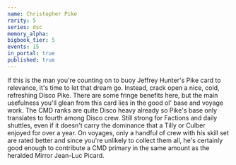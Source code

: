 ```yaml
---
name: Christopher Pike
rarity: 5
series: dsc
memory_alpha:
bigbook_tier: 5
events: 15
in_portal: true
published: true
---
```


If this is the man you're counting on to buoy Jeffrey Hunter's Pike card to relevance, it's time to let that dream go. Instead, crack open a nice, cold, refreshing Disco Pike. There are some fringe benefits here, but the main usefulness you'll glean from this card lies in the good ol' base and voyage work. The CMD ranks are quite Disco heavy already so Pike's base only translates to fourth among Disco crew. Still strong for Factions and daily shuttles, even if it doesn't carry the dominance that a Tilly or Culber enjoyed for over a year. On voyages, only a handful of crew with his skill set are rated better and since you're unlikely to collect them all, he's certainly good enough to contribute a CMD primary in the same amount as the heralded Mirror Jean-Luc Picard.
